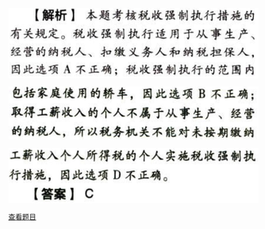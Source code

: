 ![](1d291d0c5a64a44a01946d850ce3c75c.png)

![](1e31198091570495f50ac7226a10c6ab.png)

![](aba89f02741668e05d37163db1761824.png)

[查看题目](../税收征收管理法.本章真题.md#19-题目)

